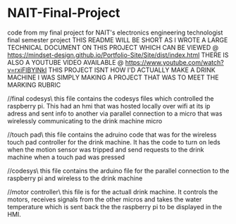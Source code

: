 # NAIT-Final-Project
code from my final project for NAIT's electronics engineering technologist final semester project
THIS README WILL BE SHORT AS I WROTE A LARGE TECHNICAL DOCUMENT ON THIS PROJECT WHICH CAN BE VIEWED @ https://mindset-design.github.io/Portfolio-Site/Site/dist/index.html 
THERE IS ALSO A YOUTUBE VIDEO AVAILABLE @ https://www.youtube.com/watch?v=rxiFlBYINkI
THIS PROJECT ISNT HOW I'D ACTUALLY MAKE  A DRINK MACHINE I WAS SIMPLY MAKING A PROJECT THAT WAS TO MEET THE MARKING RUBRIC 

//final codesys\\
this file contains the codesys files which controlled the raspberry pi. This had an hmi that was hosted locally over wifi at its ip adress and sent info to another via parallel connection to a  micro that was wirelessly communicating to the drink machine micro 

//touch pad\\
this file contains the adruino code that was for the wireless touch pad controller for the drink machine. It has the code to turn on leds when the motion sensor was tripped and send requests to the drink machine when a touch pad was pressed

//codesys\\
this file contains the arduino file for the parallel connection to the raspberry pi and wireless to the drink machine

//motor controller\\
this file is for the actuall drink machine. It controls the motors, receives signals from the other micros and takes the water temperature which is sent back the the raspberry pi to be displayed in the HMI.

